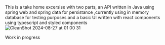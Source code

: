 This is a take home excersise with two parts, an API written in Java using spring web and spring data for persistance ,currently using in memory database for testing purposes
and a basic UI written with react components using typescript and styled components 
![CleanShot 2024-08-27 at 01 00 31](https://github.com/user-attachments/assets/6bde58cc-0461-4bfe-b026-40689f5add57)

Work in progress
